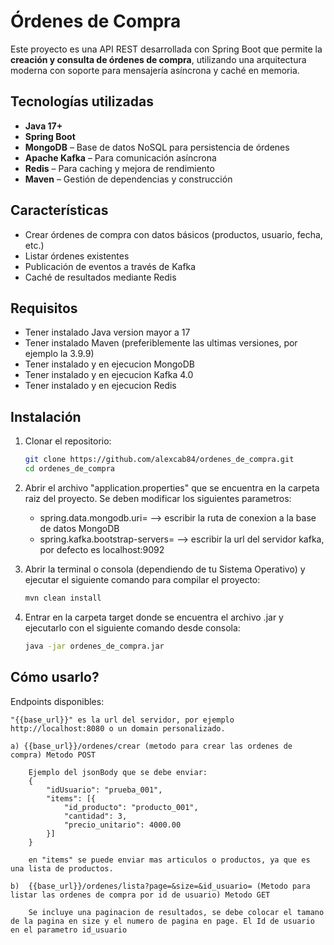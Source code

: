 # Órdenes de Compra

Este proyecto es una API REST desarrollada con Spring Boot que permite la **creación y consulta de órdenes de compra**, utilizando una arquitectura moderna con soporte para mensajería asíncrona y caché en memoria.

## Tecnologías utilizadas

- **Java 17+**
- **Spring Boot**
- **MongoDB** – Base de datos NoSQL para persistencia de órdenes
- **Apache Kafka** – Para comunicación asíncrona
- **Redis** – Para caching y mejora de rendimiento
- **Maven** – Gestión de dependencias y construcción

## Características

- Crear órdenes de compra con datos básicos (productos, usuario, fecha, etc.)
- Listar órdenes existentes
- Publicación de eventos a través de Kafka
- Caché de resultados mediante Redis

## Requisitos

- Tener instalado Java version mayor a 17
- Tener instalado Maven (preferiblemente las ultimas versiones, por ejemplo la 3.9.9)
- Tener instalado y en ejecucion MongoDB
- Tener instalado y en ejecucion Kafka 4.0
- Tener instalado y en ejecucion Redis

## Instalación

1. Clonar el repositorio:

   	```bash
   	git clone https://github.com/alexcab84/ordenes_de_compra.git
   	cd ordenes_de_compra
   	```
2. Abrir el archivo "application.properties" que se encuentra en la carpeta raiz del proyecto. Se deben modificar los siguientes parametros:
   	- spring.data.mongodb.uri= --> escribir la ruta de conexion a la base de datos MongoDB
   	- spring.kafka.bootstrap-servers= --> escribir la url del servidor kafka, por defecto es localhost:9092
   	
3. Abrir la terminal o consola (dependiendo de tu Sistema Operativo) y ejecutar el siguiente comando para compilar el proyecto:
	```bash
	mvn clean install
	```
	
4. Entrar en la carpeta target donde se encuentra el archivo .jar y ejecutarlo con el siguiente comando desde consola:
	```bash
	java -jar ordenes_de_compra.jar
	```

## Cómo usarlo?

Endpoints disponibles:

	"{{base_url}}" es la url del servidor, por ejemplo http://localhost:8080 o un domain personalizado.

	a) {{base_url}}/ordenes/crear (metodo para crear las ordenes de compra) Metodo POST
	
		Ejemplo del jsonBody que se debe enviar:
		{
			"idUsuario": "prueba_001",
			"items": [{
				"id_producto": "producto_001",
				"cantidad": 3,
				"precio_unitario": 4000.00
			}]
		}
		
		en "items" se puede enviar mas articulos o productos, ya que es una lista de productos.
		
	b)  {{base_url}}/ordenes/lista?page=&size=&id_usuario= (Metodo para listar las ordenes de compra por id de usuario) Metodo GET
	
		Se incluye una paginacion de resultados, se debe colocar el tamano de la pagina en size y el numero de pagina en page. El Id de usuario en el parametro id_usuario
